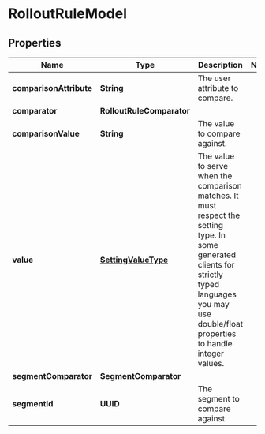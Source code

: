 

# RolloutRuleModel


## Properties

| Name | Type | Description | Notes |
|------------ | ------------- | ------------- | -------------|
|**comparisonAttribute** | **String** | The user attribute to compare. |  |
|**comparator** | **RolloutRuleComparator** |  |  |
|**comparisonValue** | **String** | The value to compare against. |  |
|**value** | [**SettingValueType**](SettingValueType.md) | The value to serve when the comparison matches. It must respect the setting type. In some generated clients for strictly typed languages you may use double/float properties to handle integer values. |  |
|**segmentComparator** | **SegmentComparator** |  |  |
|**segmentId** | **UUID** | The segment to compare against. |  |



